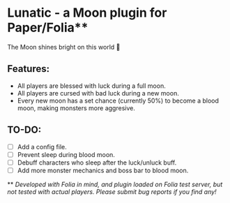# Lunatic - a Moon plugin for Paper/Folia**
The Moon shines bright on this world :rice_scene:  

## Features:
- All players are blessed with luck during a full moon.
- All players are cursed with bad luck during a new moon.
- Every new moon has a set chance (currently 50%) to become a blood moon, making monsters more aggresive.

## TO-DO:
- [ ] Add a config file.
- [ ] Prevent sleep during blood moon.
- [ ] Debuff characters who sleep after the luck/unluck buff.
- [ ] Add more monster mechanics and boss bar to blood moon.

\** _Developed with Folia in mind, and plugin loaded on Folia test server, but not tested with actual players. Please submit bug reports if you find any!_
